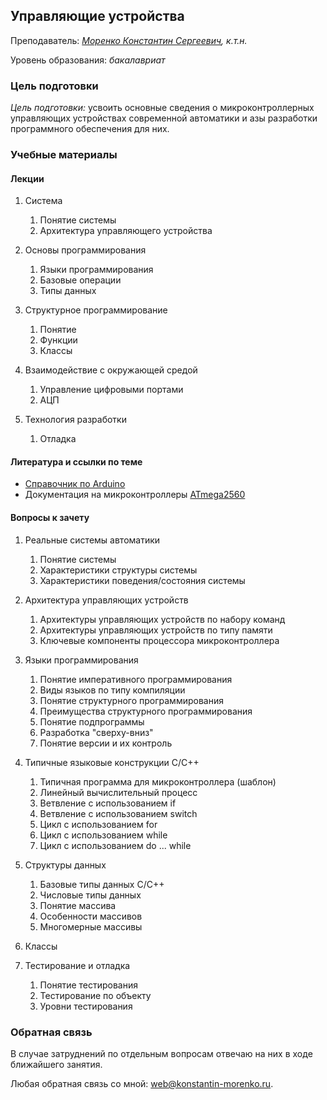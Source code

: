 <!-- Yandex.Metrika counter -->
<script type="text/javascript" >
   (function(m,e,t,r,i,k,a){m[i]=m[i]||function(){(m[i].a=m[i].a||[]).push(arguments)};
   m[i].l=1*new Date();k=e.createElement(t),a=e.getElementsByTagName(t)[0],k.async=1,k.src=r,a.parentNode.insertBefore(k,a)})
   (window, document, "script", "https://mc.yandex.ru/metrika/tag.js", "ym");

   ym(69954367, "init", {
        clickmap:true,
        trackLinks:true,
        accurateTrackBounce:true
   });
</script>
<noscript><div><img src="https://mc.yandex.ru/watch/69954367" style="position:absolute; left:-9999px;" alt="" /></div></noscript>
<!-- /Yandex.Metrika counter -->


## Управляющие устройства

Преподаватель: *[Моренко Константин Сергеевич](https://konstantin-morenko.ru), к.т.н.*

Уровень образования: *бакалавриат*


### Цель подготовки

*Цель подготовки:* усвоить основные сведения о микроконтроллерных
управляющих устройствах современной автоматики и азы разработки
программного обеспечения для них.


### Учебные материалы


#### Лекции

1. Система

   1. Понятие системы
   2. Архитектура управляющего устройства

2. Основы программирования

   1. Языки программирования
   2. Базовые операции
   3. Типы данных

3. Структурное программирование

   1. Понятие
   2. Функции
   3. Классы

4. Взаимодействие с окружающей средой

   1. Управление цифровыми портами
   2. АЦП

5. Технология разработки

   1. Отладка


#### Литература и ссылки по теме

- [Справочник по Arduino](https://www.arduino.cc/reference/en/)
- Документация на микроконтроллеры [ATmega2560](https://www.microchip.com/en-us/product/ATmega2560)


#### Вопросы к зачету

1. Реальные системы автоматики

   1. Понятие системы
   2. Характеристики структуры системы
   3. Характеристики поведения/состояния системы

2. Архитектура управляющих устройств

   1. Архитектуры управляющих устройств по набору команд
   2. Архитектуры управляющих устройств по типу памяти
   3. Ключевые компоненты процессора микроконтроллера

3. Языки программирования

   1. Понятие императивного программирования
   2. Виды языков по типу компиляции
   3. Понятие структурного программирования
   4. Преимущества структурного программирования
   5. Понятие подпрограммы
   6. Разработка "сверху-вниз"
   7. Понятие версии и их контроль

4. Типичные языковые конструкции C/C++

   1. Типичная программа для микроконтроллера (шаблон)
   2. Линейный вычислительный процесс
   3. Ветвление с использованием if
   4. Ветвление с использованием switch
   5. Цикл с использованием for
   6. Цикл с использованием while
   7. Цикл с использованием do ... while

5. Структуры данных

   1. Базовые типы данных C/C++
   2. Числовые типы данных
   3. Понятие массива
   4. Особенности массивов
   5. Многомерные массивы

6. Классы

7. Тестирование и отладка

   1. Понятие тестирования
   2. Тестирование по объекту
   3. Уровни тестирования


### Обратная связь

В случае затруднений по отдельным вопросам отвечаю на них в ходе
ближайшего занятия.

Любая обратная связь со мной:
[web@konstantin-morenko.ru](mailto:web@konstantin-morenko.ru).
